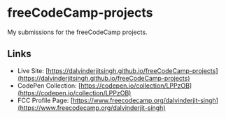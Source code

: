 # freeCodeCamp-projects

My submissions for the freeCodeCamp projects.

## Links

- Live Site: [https://dalvinderjitsingh.github.io/freeCodeCamp-projects](https://dalvinderjitsingh.github.io/freeCodeCamp-projects)
- CodePen Collection: [https://codepen.io/collection/LPPzOB](https://codepen.io/collection/LPPzOB)
- FCC Profile Page: [https://www.freecodecamp.org/dalvinderjit-singh](https://www.freecodecamp.org/dalvinderjit-singh)
